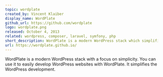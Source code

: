 ```yaml
---
topic: wordplate
created_by: Vincent Klaiber
display_name: WordPlate
github_url: https://github.com/wordplate
logo: wordplate.png
released: October 4, 2013
related: wordpress, composer, laravel, symfony, php
short_description: WordPlate is a modern WordPress stack which simplifies WordPress development.
url: https://wordplate.github.io/
---
```

WordPlate is a modern WordPress stack with a focus on simplicity. You can use it to easily develop WordPress websites with WordPlate. It simplifies the WordPress development.

